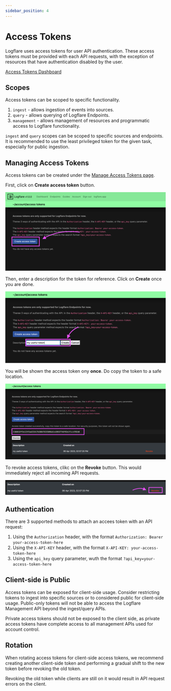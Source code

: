 ```yaml
---
sidebar_position: 4
---
```


# Access Tokens

Logflare uses access tokens for user API authentication. These access tokens must be provided with each API requests, with the exception of resources that have authentication disabled by the user.

[Access Tokens Dashboard](https://logflare.app/account/access-tokens)

## Scopes

Access tokens can be scoped to specific functionality.

1. `ingest` - allows ingestion of events into sources.
2. `query` - allows querying of Logflare Endpoints.
3. `management` - allows management of resources and programmatic access to Logflare functionality.

`ingest` and `query` scopes can be scoped to specific sources and endpoints. It is recommended to use the least privileged token for the given task, especially for public ingestion.

## Managing Access Tokens

Access tokens can be created under the [Manage Access Tokens page](https://logflare.app/account/access-tokens).

First, click on **Create access token** button.

![Click on the Create access token button](./create-access-token-button.png)

Then, enter a description for the token for reference. Click on **Create** once you are done.

![Enter a description](./create-description.png)

You will be shown the access token ony **once**. Do copy the token to a safe location.
 
![Example token](./create-success.png)

To revoke access tokens, clikc on the **Revoke** button. This would immediately reject all incoming API requests.

![Revoke token](./revoke.png)

## Authentication

There are 3 supported methods to attach an accees token with an API request:

1. Using the `Authorization` header, with the format `Authorization: Bearer your-access-token-here`
2. Using the `X-API-KEY` header, with the format `X-API-KEY: your-access-token-here`
3. Using the `api_key` query parameter, wuth the format `?api_key=your-access-token-here`

## Client-side is Public

Access tokens can be exposed for client-side usage. Consider restricting tokens to ingest into specific sources or to considered public for client-side usage. Public-only tokens will not be able to access the Logflare Management API beyond the ingest/query APIs.

Private access tokens should not be exposed to the client side, as private access tokens have complete access to all management APIs used for account control.

## Rotation

When rotating access tokens for client-side access tokens, we recommend creating another client-side token and performing a gradual shift to the new token before revoking the old token.

Revoking the old token while clients are still on it would result in API request errors on the client.
